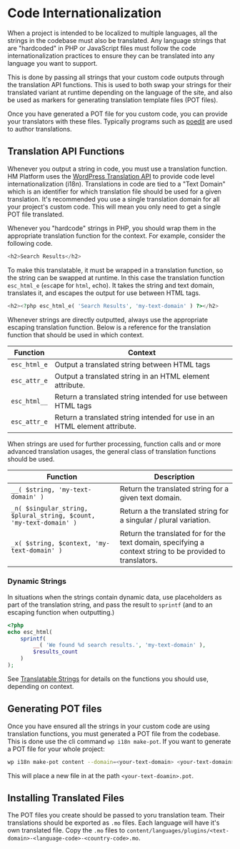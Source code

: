 # Code Internationalization

When a project is intended to be localized to multiple languages, all the strings in the codebase must also be translated. Any language strings that are "hardcoded" in PHP or JavaScript files must follow the code internationalization practices to ensure they can be translated into any language you want to support.

This is done by passing all strings that your custom code outputs through the translation API functions. This is used to both swap your strings for their translated variant at runtime depending on the language of the site, and also be used as markers for generating translation template files (POT files).

Once you have generated a POT file for you custom code, you can provide your translators with these files. Typically programs such as [poedit](https://poedit.net/) are used to author translations.

## Translation API Functions

Whenever you output a string in code, you must use a translation function. HM Platform uses the [WordPress Translation API](https://codex.wordpress.org/I18n_for_WordPress_Developers) to provide code level internationalization (i18n). Translations in code are tied to a "Text Domain" which is an identifier for which translation file should be used for a given translation. It's recommended you use a single translation domain for all your project's custom code. This will mean you only need to get a single POT file translated.

Whenever you "hardcode" strings in PHP, you should wrap them in the appropriate translation function for the context. For example, consider the following code.

```php
<h2>Search Results</h2>
```

To make this translatable, it must be wrapped in a translation function, so the string can be swapped at runtime. In this case the translation function `esc_html_e` (`esc`ape for `html`, `e`cho). It takes the string and text domain, translates it, and escapes the output for use between HTML tags.

```php
<h2><?php esc_html_e( 'Search Results', 'my-text-domain' ) ?></h2>
```

Whenever strings are directly outputted, always use the appropriate escaping translation function. Below is a reference for the translation function that should be used in which context.

|Function|Context|
|-|-|
|`esc_html_e`|Output a translated string between HTML tags|
|`esc_attr_e`|Output a translated string in an HTML element attribute.|
|`esc_html__`|Return a translated string intended for use between HTML tags|
|`esc_attr_e`|Return a translated string intended for use in an HTML element attribute.|

When strings are used for further processing, function calls and or more advanced translation usages, the general class of translation functions should be used.

|Function|Description|
|-|-|
|`__( $string, 'my-text-domain' )`|Return the translated string for a given text domain.|
|`_n( $singular_string, $plural_string, $count, 'my-text-domain' )`|Return a the translated string for a singular / plural variation.|
|`_x( $string, $context, 'my-text-domain' )`| Return the translated for for the text domain, specifying a context string to be provided to translators.|

### Dynamic Strings

In situations when the strings contain dynamic data, use placeholders as part of the translation string, and pass the result to `sprintf` (and to an escaping function when outputting.)

```php
<?php
echo esc_html(
	sprintf(
		__( 'We found %d search results.', 'my-text-domain' ),
		$results_count
	)
);
```

See [Translatable Strings](https://codex.wordpress.org/I18n_for_WordPress_Developers#Translatable_strings) for details on the functions you should use, depending on context.

## Generating POT files

Once you have ensured all the strings in your custom code are using translation functions, you must generated a POT file from the codebase. This is done use the cli command `wp i18n make-pot`. If you want to generate a POT file for your whole project:

```sh
wp i18n make-pot content --domain=<your-text-domain> <your-text-domain>.pot
```

This will place a new file in at the path `<your-text-doamin>.pot`.

## Installing Translated Files

The POT files you create should be passed to yoru translation team. Their translations should be exported as `.mo` files. Each language will have it's own translated file. Copy the `.mo` files to `content/languages/plugins/<text-domain>-<language-code>-<country-code>.mo`.

